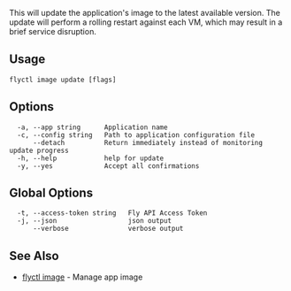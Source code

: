This will update the application's image to the latest available version.
The update will perform a rolling restart against each VM, which may result in a brief service disruption.

## Usage
~~~
flyctl image update [flags]
~~~

## Options

~~~
  -a, --app string      Application name
  -c, --config string   Path to application configuration file
      --detach          Return immediately instead of monitoring update progress
  -h, --help            help for update
  -y, --yes             Accept all confirmations
~~~

## Global Options

~~~
  -t, --access-token string   Fly API Access Token
  -j, --json                  json output
      --verbose               verbose output
~~~

## See Also

* [flyctl image](/docs/flyctl/image/)	 - Manage app image

